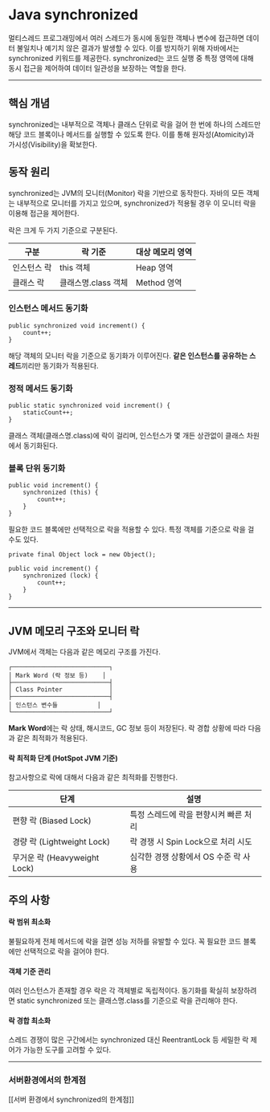 
# **Java synchronized**

멀티스레드 프로그래밍에서 여러 스레드가 동시에 동일한 객체나 변수에 접근하면 데이터 불일치나 예기치 않은 결과가 발생할 수 있다. 이를 방지하기 위해 자바에서는 synchronized 키워드를 제공한다. synchronized는 코드 실행 중 특정 영역에 대해 동시 접근을 제어하여 데이터 일관성을 보장하는 역할을 한다.

---

## **핵심 개념**

  

synchronized는 내부적으로 객체나 클래스 단위로 락을 걸어 한 번에 하나의 스레드만 해당 코드 블록이나 메서드를 실행할 수 있도록 한다. 이를 통해 원자성(Atomicity)과 가시성(Visibility)을 확보한다.

  

## **동작 원리**

synchronized는 JVM의 모니터(Monitor) 락을 기반으로 동작한다. 자바의 모든 객체는 내부적으로 모니터를 가지고 있으며, synchronized가 적용될 경우 이 모니터 락을 이용해 접근을 제어한다.  

락은 크게 두 가지 기준으로 구분된다.

| **구분** | **락 기준**      | **대상 메모리 영역** |
| ------ | ------------- | ------------- |
| 인스턴스 락 | this 객체       | Heap 영역       |
| 클래스 락  | 클래스명.class 객체 | Method 영역     |

### **인스턴스 메서드 동기화**

```
public synchronized void increment() {
    count++;
}
```

해당 객체의 모니터 락을 기준으로 동기화가 이루어진다. **같은 인스턴스를 공유하는 스레드**끼리만 동기화가 적용된다.
  

### **정적 메서드 동기화**

```
public static synchronized void increment() {
    staticCount++;
}
```

클래스 객체(클래스명.class)에 락이 걸리며, 인스턴스가 몇 개든 상관없이 클래스 차원에서 동기화된다.

  

### **블록 단위 동기화**

```
public void increment() {
    synchronized (this) {
        count++;
    }
}
```

필요한 코드 블록에만 선택적으로 락을 적용할 수 있다. 특정 객체를 기준으로 락을 걸 수도 있다.

```
private final Object lock = new Object();

public void increment() {
    synchronized (lock) {
        count++;
    }
}
```


---

## **JVM 메모리 구조와 모니터 락**

  

JVM에서 객체는 다음과 같은 메모리 구조를 가진다.

```
┌───────────────────────────┐
│ Mark Word (락 정보 등)    │
├───────────────────────────┤
│ Class Pointer             │
├───────────────────────────┤
│ 인스턴스 변수들           │
└───────────────────────────┘
```

**Mark Word**에는 락 상태, 해시코드, GC 정보 등이 저장된다. 락 경합 상황에 따라 다음과 같은 최적화가 적용된다.

#### **락 최적화 단계 (HotSpot JVM 기준)**

참고사항으로 락에 대해서 다음과 같은 최적화를 진행한다.

| **단계**                   | **설명**                   |
| ------------------------ | ------------------------ |
| 편향 락 (Biased Lock)       | 특정 스레드에 락을 편향시켜 빠른 처리    |
| 경량 락 (Lightweight Lock)  | 락 경쟁 시 Spin Lock으로 처리 시도 |
| 무거운 락 (Heavyweight Lock) | 심각한 경쟁 상황에서 OS 수준 락 사용   |

## **주의 사항**

#### **락 범위 최소화**

불필요하게 전체 메서드에 락을 걸면 성능 저하를 유발할 수 있다. 꼭 필요한 코드 블록에만 선택적으로 락을 걸어야 한다.

  
#### **객체 기준 관리**


여러 인스턴스가 존재할 경우 락은 각 객체별로 독립적이다. 동기화를 확실히 보장하려면 static synchronized 또는 클래스명.class를 기준으로 락을 관리해야 한다.
#### **락 경합 최소화**

스레드 경쟁이 많은 구간에서는 synchronized 대신 ReentrantLock 등 세밀한 락 제어가 가능한 도구를 고려할 수 있다.

---

### 서버환경에서의 한계점

[[서버 환경에서 synchronized의 한계점]]
